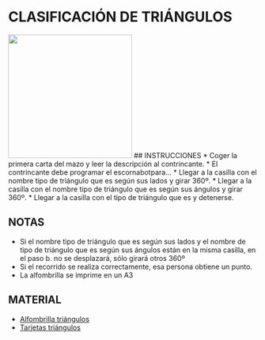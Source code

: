 # CLASIFICACIÓN DE TRIÁNGULOS
<p align="left">
  <img src="https://github.com/escornabot/docs/blob/master/Escornabot_Mats/ClasificacionTriangulos/ClasificacionTriangulos.jpg" width="250"/
<p>
## INSTRUCCIONES
* Coger la primera carta del mazo y leer la descripción al contrincante.
* El contrincante debe programar el escornabotpara...
  * Llegar a la casilla con el nombre tipo de triángulo que es según sus lados y girar 360º.
  * Llegar a la casilla con el nombre tipo de triángulo que es según sus ángulos y girar 360º.
  * Llegar a la casilla con el tipo de triángulo que es y detenerse.

## NOTAS
* Si el nombre tipo de triángulo que es según sus lados y el nombre de tipo de triángulo que es según sus ángulos están en la misma casilla, en el paso b. no se desplazará, sólo girará otros 360º
* Si el recorrido se realiza correctamente, esa persona obtiene un punto.
* La alfombrilla se imprime en un A3

## MATERIAL
* [Alfombrilla triángulos][AT]
* [Tarjetas triángulos][TT]

[AT]:ClasificacionTriangulos.pdf
[TT]: 	tarjetastriangulos.pdf
